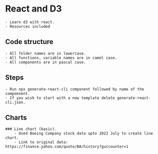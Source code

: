 # React and D3
    - Learn d3 with react.
    - Resources included


## Code structure
    - All folder names are in lowercase.
    - All functions, variable names are in camel case.
    - All components are in pascal case.

## Steps
    - Run npx generate-react-cli component followed by name of the compoenent.
    - If you wish to start with a new template delete generate-react-cli.json.


## Charts
    ### Line chart (basic).
        - Used Boeing Company stock data upto 2022 July to create line chart.
        - Link to original data: https://finance.yahoo.com/quote/BA/history?guccounter=1